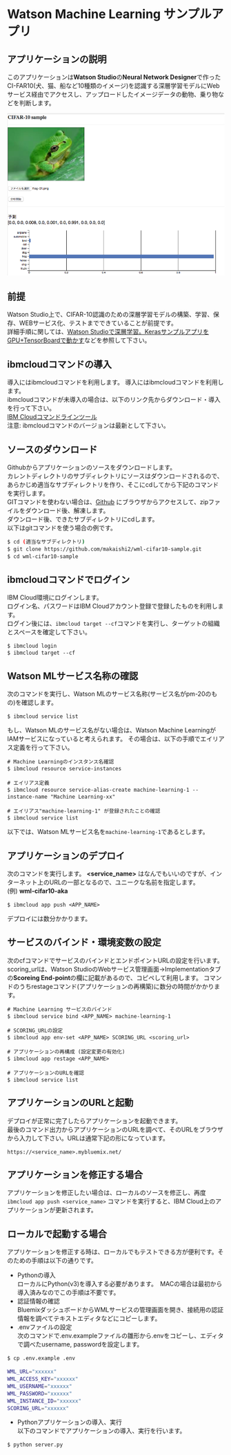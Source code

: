 # Watson Machine Learning サンプルアプリ

## アプリケーションの説明
このアプリケーションは**Watson Studio**の**Neural Network Designer**で作ったCI-FAR10(犬、猫、船など10種類のイメージ)を認識する深層学習モデルにWebサービス経由でアクセスし、アップロードしたイメージデータの動物、乗り物などを判断します。  

![](readme_images/cifar10-web1.png)  

## 前提
Watson Studio上で、CIFAR-10認識のための深層学習モデルの構築、学習、保存、WEBサービス化、テストまでできていることが前提です。  
詳細手順に関しては、[Watson Studioで深層学習。KerasサンプルアプリをGPU+TensorBoardで動かす](https://qiita.com/makaishi2/items/1fc28f5039798a883aef)などを参照して下さい。

## ibmcloudコマンドの導入
導入にはibmcloudコマンドを利用します。
導入にはibmcloudコマンドを利用します。  
ibmcloudコマンドが未導入の場合は、以下のリンク先からダウンロード・導入を行って下さい。  
[IBM Cloudコマンドラインツール](https://console.bluemix.net/docs/cli/reference/ibmcloud/download_cli.html#install_use)  
注意: ibmcloudコマンドのバージョンは最新として下さい。 

## ソースのダウンロード
Githubからアプリケーションのソースをダウンロードします。  
カレントディレクトリのサブディレクトリにソースはダウンロードされるので、あらかじめ適当なサブディレクトリを作り、そこにcdしてから下記のコマンドを実行します。  
GITコマンドを使わない場合は、[Github](https://github.com/makaishi2/wml-cifar10-sample) にブラウザからアクセスして、zipファイルをダウンロード後、解凍します。  
ダウンロード後、できたサブディレクトリにcdします。  
以下はgitコマンドを使う場合の例です。


```sh
$ cd (適当なサブディレクトリ)
$ git clone https://github.com/makaishi2/wml-cifar10-sample.git
$ cd wml-cifar10-sample
```

## ibmcloudコマンドでログイン
IBM Cloud環境にログインします。  
ログイン名、パスワードはIBM Cloudアカウント登録で登録したものを利用します。  
ログイン後には、``ibmcloud target --cf``コマンドを実行し、ターゲットの組織とスペースを確定して下さい。

```
$ ibmcloud login
$ ibmcloud target --cf
```


## Watson MLサービス名称の確認
次のコマンドを実行し、Watson MLのサービス名称(サービス名がpm-20のもの)を確認します。

```
$ ibmcloud service list
```

もし、Watson MLのサービス名がない場合は、Watson Machine LearningがIAMサービスになっていると考えられます。
その場合は、以下の手順でエイリアス定義を行って下さい。

```
# Machine Learningのインスタンス名確認
$ ibmcloud resource service-instances

# エイリアス定義
$ ibmcloud resource service-alias-create machine-learning-1 --instance-name "Machine Learning-xx"

# エイリアス"machine-learning-1" が登録されたことの確認
$ ibmcloud service list
```

以下では、Watson MLサービス名を``machine-learning-1``であるとします。

## アプリケーションのデプロイ

次のコマンドを実行します。
**\<service_name\>** はなんでもいいのですが、インターネット上のURLの一部となるので、ユニークな名前を指定します。  
(例) **wml-cifar10-aka**

```
$ ibmcloud app push <APP_NAME>
```

デプロイには数分かかります。

## サービスのバインド・環境変数の設定

次のcfコマンドでサービスのバインドとエンドポイントURLの設定を行います。
scoring_urlは、Watson StudioのWebサービス管理画面->Implementationタブの**Scoreing End-point**の欄に記載があるので、コピペして利用します。
コマンドのうちrestageコマンド(アプリケーションの再構築)に数分の時間がかかります。

```
# Machine Learning サービスのバインド
$ ibmcloud service bind <APP_NAME> machine-learning-1

# SCORING_URLの設定
$ ibmcloud app env-set <APP_NAME> SCORING_URL <scoring_url>

# アプリケーションの再構成 (設定変更の有効化)
$ ibmcloud app restage <APP_NAME>

# アプリケーションのURLを確認
$ ibmcloud service list
```

## アプリケーションのURLと起動

デプロイが正常に完了したらアプリケーションを起動できます。  
最後のコマンド出力からアプリケーションのURLを調べて、そのURLをブラウザから入力して下さい。URLは通常下記の形になっています。

```
https://<service_name>.mybluemix.net/
```

## アプリケーションを修正する場合

アプリケーションを修正したい場合は、ローカルのソースを修正し、再度 ``ibmcloud app push <service_name>`` コマンドを実行すると、IBM Cloud上のアプリケーションが更新されます。  

## ローカルで起動する場合

アプリケーションを修正する時は、ローカルでもテストできる方が便利です。そのための手順は以下の通りです。

* Pythonの導入  
ローカルにPython(v3)を導入する必要があります。　MACの場合は最初から導入済みなのでこの手順は不要です。
* 認証情報の確認  
BluemixダッシュボードからWMLサービスの管理画面を開き、接続用の認証情報を調べてテキストエディタなどにコピーします。
* .envファイルの設定  
次のコマンドで.env.exampleファイルの雛形から.envをコピーし、エディタで調べたusername, passwordを設定します。

```sh
$ cp .env.example .env
```

```sh
WML_URL="xxxxxx"
WML_ACCESS_KEY="xxxxxx"
WML_USERNAME="xxxxxx"
WML_PASSWORD="xxxxxx"
WML_INSTANCE_ID="xxxxxx"
SCORING_URL="xxxxxx"
```

* Pythonアプリケーションの導入、実行  
以下のコマンドでアプリケーションの導入、実行を行います。

```sh
$ python server.py
```
 
